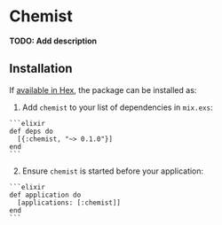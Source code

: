 # Chemist

**TODO: Add description**

## Installation

If [available in Hex](https://hex.pm/docs/publish), the package can be installed as:

  1. Add `chemist` to your list of dependencies in `mix.exs`:

    ```elixir
    def deps do
      [{:chemist, "~> 0.1.0"}]
    end
    ```

  2. Ensure `chemist` is started before your application:

    ```elixir
    def application do
      [applications: [:chemist]]
    end
    ```


